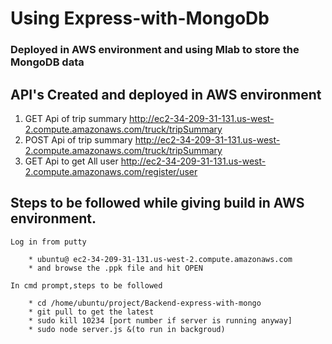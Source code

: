 # Using Express-with-MongoDb #


### Deployed in AWS environment and using Mlab to store the MongoDB data

## API's Created and deployed in AWS environment

1) GET Api of trip summary http://ec2-34-209-31-131.us-west-2.compute.amazonaws.com/truck/tripSummary
2) POST Api of trip summary http://ec2-34-209-31-131.us-west-2.compute.amazonaws.com/truck/tripSummary
3) GET Api to get All user http://ec2-34-209-31-131.us-west-2.compute.amazonaws.com/register/user

## Steps to be followed while giving build in AWS environment.

	Log in from putty

		* ubuntu@ ec2-34-209-31-131.us-west-2.compute.amazonaws.com
		* and browse the .ppk file and hit OPEN

	In cmd prompt,steps to be followed

		* cd /home/ubuntu/project/Backend-express-with-mongo
		* git pull to get the latest
		* sudo kill 10234 [port number if server is running anyway]
		* sudo node server.js &(to run in backgroud)

